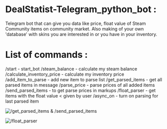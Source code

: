 # DealStatist-Telegram_python_bot :
  Telegram bot that can give you data like price, float value of Steam Community items on community market.
  Also making of your own 'database' with skins you are interested in or you have in your inventory.
# List of commands :
  /start - start_bot 
  /steam_balance - calculate my steam balance 
  /calculate_inventory_price - calculate my inventory price 
  /add_item_to_parse - add new item to parse list 
  /get_parsed_items - get all parsed items in message 
  /parse_price - parse prices of all added items 
  /send_parsed_items - to get parse prices in markups
  /float_parser - get items with the float value < given by user 
  /async_on - turn on parsing for last parsed item 
  
  ![/get_parsed_items & /send_parsed_items](https://github.com/BoyKaYK/DealStatist-Telegram_python_bot/assets/88595925/4bf06fb3-541f-432b-93b5-fef25a3daea5)
  
  ![/float_parser](https://github.com/BoyKaYK/DealStatist-Telegram_python_bot/assets/88595925/5d038655-10d4-47e2-b783-98cee1a89549)



